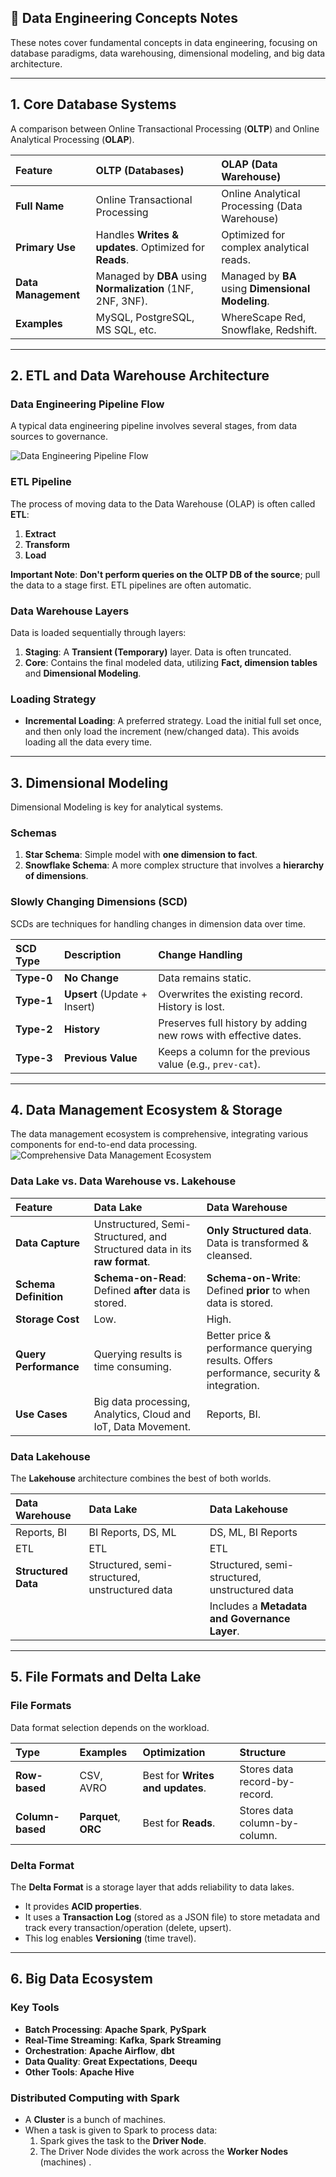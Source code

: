 ## 💾 Data Engineering Concepts Notes

These notes cover fundamental concepts in data engineering, focusing on database paradigms, data warehousing, dimensional modeling, and big data architecture.

---

## 1. Core Database Systems

A comparison between Online Transactional Processing (**OLTP**) and Online Analytical Processing (**OLAP**).


| Feature | OLTP (Databases) | OLAP (Data Warehouse) |
| :--- | :--- | :--- |
|  **Full Name**  | Online Transactional Processing | Online Analytical Processing (Data Warehouse) |
| **Primary Use** | Handles **Writes & updates**. Optimized for **Reads**. | Optimized for complex analytical reads. |
| **Data Management** | Managed by **DBA** using **Normalization** (1NF, 2NF, 3NF). | Managed by **BA** using **Dimensional Modeling**. |
| **Examples** | MySQL, PostgreSQL, MS SQL, etc. | WhereScape Red, Snowflake, Redshift. |

---

## 2. ETL and Data Warehouse Architecture

### Data Engineering Pipeline Flow

A typical data engineering pipeline involves several stages, from data sources to governance.

![Data Engineering Pipeline Flow](DEPipelineFlow.png)

### ETL Pipeline
The process of moving data to the Data Warehouse (OLAP) is often called **ETL**:
1.  **Extract**
2.  **Transform**
3.  **Load**

**Important Note**: **Don't perform queries on the OLTP DB of the source**; pull the data to a stage first. ETL pipelines are often automatic.

### Data Warehouse Layers
Data is loaded sequentially through layers:
1.  **Staging**: A **Transient (Temporary)** layer. Data is often truncated.
2.  **Core**: Contains the final modeled data, utilizing **Fact, dimension tables** and **Dimensional Modeling**.

### Loading Strategy
* **Incremental Loading**: A preferred strategy. Load the initial full set once, and then only load the increment (new/changed data). This avoids loading all the data every time.

---

## 3. Dimensional Modeling

Dimensional Modeling is key for analytical systems.

### Schemas
1.  **Star Schema**: Simple model with **one dimension to fact**.
2.  **Snowflake Schema**: A more complex structure that involves a **hierarchy of dimensions**.

### Slowly Changing Dimensions (SCD)
SCDs are techniques for handling changes in dimension data over time.

| SCD Type | Description | Change Handling |
| :--- | :--- | :--- |
| **Type-0** | **No Change** | Data remains static. |
| **Type-1** | **Upsert** (Update + Insert) | Overwrites the existing record. History is lost. |
| **Type-2** | **History** | Preserves full history by adding new rows with effective dates. |
| **Type-3** | **Previous Value** | Keeps a column for the previous value (e.g., `prev-cat`). |

---

## 4. Data Management Ecosystem & Storage

The data management ecosystem is comprehensive, integrating various components for end-to-end data processing.
![Comprehensive Data Management Ecosystem](DATAecosystem.png)
### Data Lake vs. Data Warehouse vs. Lakehouse

| Feature | Data Lake | Data Warehouse |
| :--- | :--- | :--- |
| **Data Capture** | Unstructured, Semi-Structured, and Structured data in its **raw format**. | **Only Structured data**. Data is transformed & cleansed. |
| **Schema Definition** | **Schema-on-Read**: Defined **after** data is stored. | **Schema-on-Write**: Defined **prior** to when data is stored. |
| **Storage Cost** | Low. | High. |
| **Query Performance** | Querying results is time consuming. | Better price & performance querying results. Offers performance, security & integration. |
| **Use Cases** | Big data processing, Analytics, Cloud and IoT, Data Movement. | Reports, BI. |

### Data Lakehouse
The **Lakehouse** architecture combines the best of both worlds.

| Data Warehouse | Data Lake | Data Lakehouse |
| :--- | :--- | :--- |
| Reports, BI | BI Reports, DS, ML | DS, ML, BI Reports |
| ETL | ETL | ETL |
| **Structured Data** | Structured, semi-structured, unstructured data | Structured, semi-structured, unstructured data |
| | | Includes a **Metadata and Governance Layer**. |

---

## 5. File Formats and Delta Lake

### File Formats
Data format selection depends on the workload.

| Type | Examples | Optimization | Structure |
| :--- | :--- | :--- | :--- |
| **Row-based** | CSV, AVRO | Best for **Writes and updates**. | Stores data record-by-record. |
| **Column-based** | **Parquet**, **ORC** | Best for **Reads**. | Stores data column-by-column. |

### Delta Format
The **Delta Format** is a storage layer that adds reliability to data lakes.
* It provides **ACID properties**.
* It uses a **Transaction Log** (stored as a JSON file) to store metadata and track every transaction/operation (delete, upsert).
* This log enables **Versioning** (time travel).

---

## 6. Big Data Ecosystem

### Key Tools
* **Batch Processing**: **Apache Spark**, **PySpark**
* **Real-Time Streaming**: **Kafka**, **Spark Streaming**
* **Orchestration**: **Apache Airflow**, **dbt**
* **Data Quality**: **Great Expectations**, **Deequ**
* **Other Tools**: **Apache Hive**

### Distributed Computing with Spark
* A **Cluster** is a bunch of machines.
* When a task is given to Spark to process data:
    1.  Spark gives the task to the **Driver Node**.
    2.  The Driver Node divides the work across the **Worker Nodes** (machines) .
